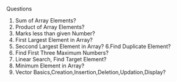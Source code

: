 
Questions
1. Sum of Array Elements?
2. Product of Array Elements?
3. Marks less than given Number?
4. First Largest Element in Array?
5. Seccond Largest Element in Array?
6.Find Duplicate Element?
7. Find First Three Maximum Numbers?
8. Linear Search, Find Target Element?
9. Minimum Element in Array?
10. Vector Basics,Creation,Insertion,Deletion,Updation,Display?
    
